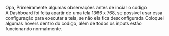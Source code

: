 Opa, Primeiramente algumas observações antes de inciar o codigo <br>
A Dashboard foi feita apartir de uma tela 1366 x 768, se possivel usar essa configuração para executar a tela, se não ela fica desconfigurada
Coloquei algumas hovers dentro do codigo, além de todos os inputs estão funcionando normalmente.
